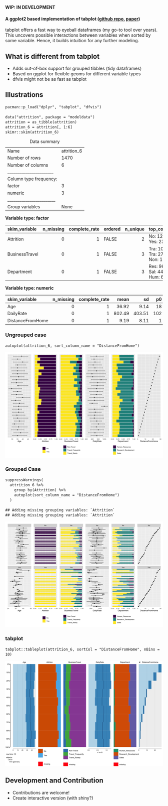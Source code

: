**WIP: IN DEVELOPMENT**

#### A ggplot2 based implementation of tabplot ([github repo](https://github.com/mtennekes/tabplot), [paper](http://www.jds-online.com/file_download/379/JDS-1108.pdf))

tabplot offers a fast way to eyeball dataframes (my go-to tool over
years). This uncovers possible interactions between variables when
sorted by some variable. Hence, it builds intuition for any further
modeling.

What is different from tabplot
------------------------------

-   Adds out-of-box support for grouped tibbles (tidy dataframes)
-   Based on ggplot for flexible geoms for different variable types
-   dfvis might not be as fast as tabplot

Illustrations
-------------

    pacman::p_load("dplyr", "tabplot", "dfvis")

    data("attrition", package = "modeldata")
    attrition = as_tibble(attrition)
    attrition_6 = attrition[, 1:6]
    skimr::skim(attrition_6)

<table>
<caption>Data summary</caption>
<tbody>
<tr class="odd">
<td style="text-align: left;">Name</td>
<td style="text-align: left;">attrition_6</td>
</tr>
<tr class="even">
<td style="text-align: left;">Number of rows</td>
<td style="text-align: left;">1470</td>
</tr>
<tr class="odd">
<td style="text-align: left;">Number of columns</td>
<td style="text-align: left;">6</td>
</tr>
<tr class="even">
<td style="text-align: left;">_______________________</td>
<td style="text-align: left;"></td>
</tr>
<tr class="odd">
<td style="text-align: left;">Column type frequency:</td>
<td style="text-align: left;"></td>
</tr>
<tr class="even">
<td style="text-align: left;">factor</td>
<td style="text-align: left;">3</td>
</tr>
<tr class="odd">
<td style="text-align: left;">numeric</td>
<td style="text-align: left;">3</td>
</tr>
<tr class="even">
<td style="text-align: left;">________________________</td>
<td style="text-align: left;"></td>
</tr>
<tr class="odd">
<td style="text-align: left;">Group variables</td>
<td style="text-align: left;">None</td>
</tr>
</tbody>
</table>

**Variable type: factor**

<table>
<thead>
<tr class="header">
<th style="text-align: left;">skim_variable</th>
<th style="text-align: right;">n_missing</th>
<th style="text-align: right;">complete_rate</th>
<th style="text-align: left;">ordered</th>
<th style="text-align: right;">n_unique</th>
<th style="text-align: left;">top_counts</th>
</tr>
</thead>
<tbody>
<tr class="odd">
<td style="text-align: left;">Attrition</td>
<td style="text-align: right;">0</td>
<td style="text-align: right;">1</td>
<td style="text-align: left;">FALSE</td>
<td style="text-align: right;">2</td>
<td style="text-align: left;">No: 1233, Yes: 237</td>
</tr>
<tr class="even">
<td style="text-align: left;">BusinessTravel</td>
<td style="text-align: right;">0</td>
<td style="text-align: right;">1</td>
<td style="text-align: left;">FALSE</td>
<td style="text-align: right;">3</td>
<td style="text-align: left;">Tra: 1043, Tra: 277, Non: 150</td>
</tr>
<tr class="odd">
<td style="text-align: left;">Department</td>
<td style="text-align: right;">0</td>
<td style="text-align: right;">1</td>
<td style="text-align: left;">FALSE</td>
<td style="text-align: right;">3</td>
<td style="text-align: left;">Res: 961, Sal: 446, Hum: 63</td>
</tr>
</tbody>
</table>

**Variable type: numeric**

<table>
<thead>
<tr class="header">
<th style="text-align: left;">skim_variable</th>
<th style="text-align: right;">n_missing</th>
<th style="text-align: right;">complete_rate</th>
<th style="text-align: right;">mean</th>
<th style="text-align: right;">sd</th>
<th style="text-align: right;">p0</th>
<th style="text-align: right;">p25</th>
<th style="text-align: right;">p50</th>
<th style="text-align: right;">p75</th>
<th style="text-align: right;">p100</th>
<th style="text-align: left;">hist</th>
</tr>
</thead>
<tbody>
<tr class="odd">
<td style="text-align: left;">Age</td>
<td style="text-align: right;">0</td>
<td style="text-align: right;">1</td>
<td style="text-align: right;">36.92</td>
<td style="text-align: right;">9.14</td>
<td style="text-align: right;">18</td>
<td style="text-align: right;">30</td>
<td style="text-align: right;">36</td>
<td style="text-align: right;">43</td>
<td style="text-align: right;">60</td>
<td style="text-align: left;">▂▇▇▃▂</td>
</tr>
<tr class="even">
<td style="text-align: left;">DailyRate</td>
<td style="text-align: right;">0</td>
<td style="text-align: right;">1</td>
<td style="text-align: right;">802.49</td>
<td style="text-align: right;">403.51</td>
<td style="text-align: right;">102</td>
<td style="text-align: right;">465</td>
<td style="text-align: right;">802</td>
<td style="text-align: right;">1157</td>
<td style="text-align: right;">1499</td>
<td style="text-align: left;">▇▇▇▇▇</td>
</tr>
<tr class="odd">
<td style="text-align: left;">DistanceFromHome</td>
<td style="text-align: right;">0</td>
<td style="text-align: right;">1</td>
<td style="text-align: right;">9.19</td>
<td style="text-align: right;">8.11</td>
<td style="text-align: right;">1</td>
<td style="text-align: right;">2</td>
<td style="text-align: right;">7</td>
<td style="text-align: right;">14</td>
<td style="text-align: right;">29</td>
<td style="text-align: left;">▇▅▂▂▂</td>
</tr>
</tbody>
</table>

### Ungrouped case

    autoplot(attrition_6, sort_column_name = "DistanceFromHome")

![](README_files/figure-markdown_strict/unnamed-chunk-3-1.png)

### Grouped Case

    suppressWarnings(
      attrition_6 %>% 
        group_by(Attrition) %>% 
        autoplot(sort_column_name = "DistanceFromHome")
      )

    ## Adding missing grouping variables: `Attrition`
    ## Adding missing grouping variables: `Attrition`

![](README_files/figure-markdown_strict/unnamed-chunk-4-1.png)

### tabplot

    tabplot::tableplot(attrition_6, sortCol = "DistanceFromHome", nBins = 10)

![](README_files/figure-markdown_strict/unnamed-chunk-5-1.png)

Development and Contribution
----------------------------

-   Contributions are welcome!
-   Create interactive version (with shiny?)
